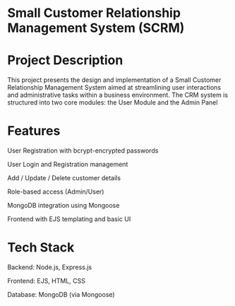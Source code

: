 # Small Customer Relationship Management System (SCRM)

# Project Description
This project presents the design and implementation of a Small Customer Relationship Management System aimed at streamlining user interactions and administrative tasks within a business environment. The CRM system is structured into two core modules: the User Module and the Admin Panel


# Features
User Registration with bcrypt-encrypted passwords

User Login and Registration management

Add / Update / Delete customer details

Role-based access (Admin/User)

MongoDB integration using Mongoose

Frontend with EJS templating and basic UI

# Tech Stack
Backend: Node.js, Express.js

Frontend: EJS, HTML, CSS

Database: MongoDB (via Mongoose)


